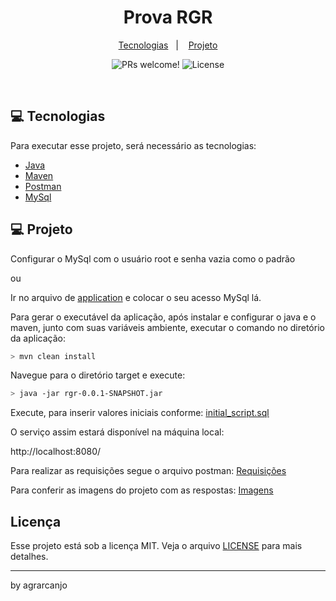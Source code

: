 
<h1 align="center">
    Prova RGR
</h1>

<p align="center">
  <a href="#-tecnologias">Tecnologias</a>&nbsp;&nbsp;&nbsp;|&nbsp;&nbsp;&nbsp;
  <a href="#-projeto">Projeto</a>
</p>

<p align="center">
 <img src="https://img.shields.io/static/v1?label=PRs&message=welcome&color=15C3D6&labelColor=000000" alt="PRs welcome!" />

  <img alt="License" src="https://img.shields.io/static/v1?label=license&message=MIT&color=15C3D6&labelColor=000000">
</p>

<br>

## 💻  Tecnologias

Para executar esse projeto, será necessário as tecnologias: 

- [Java](https://www.java.com/pt-BR/download/ie_manual.jsp?locale=pt_BR)
- [Maven](https://maven.apache.org/download.cgi)
- [Postman](https://www.postman.com/downloads/)
- [MySql](https://www.mysql.com/downloads/)

## 💻 Projeto

Configurar o MySql com o usuário root e senha vazia como o padrão

ou

Ir no arquivo de [application](src/main/resources/application.properties) e colocar o seu acesso MySql lá.


Para gerar o executável da aplicação, após instalar e configurar o java e o maven, junto com suas
variáveis ambiente, executar o comando no diretório da aplicação:



```bash
> mvn clean install
```

Navegue para o diretório target e execute:

```bash
> java -jar rgr-0.0.1-SNAPSHOT.jar
```

Execute, para inserir valores iniciais conforme: [initial_script.sql](src/main/java/com/example/rgr/database/initial_state.sql)

O serviço assim estará disponível na máquina local:

http://localhost:8080/

Para realizar as requisições segue o arquivo postman: [Requisições](src/main/java/com/example/rgr/database/RGR.postman_collection.json)


Para conferir as imagens do projeto com as respostas:  [Imagens](src/main/java/com/example/rgr/images)

 ## Licença

Esse projeto está sob a licença MIT. Veja o arquivo [LICENSE](LICENSE.md) para mais detalhes.

---

by agrarcanjo 